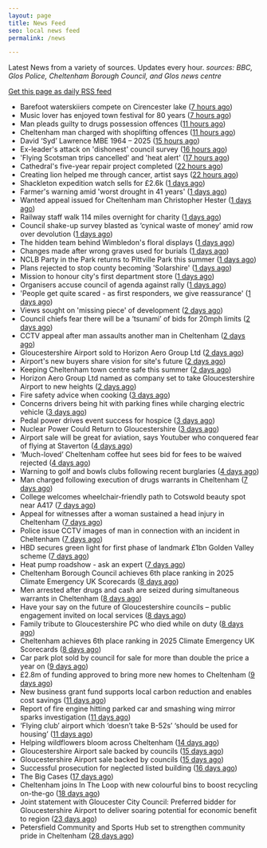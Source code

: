 ```yaml
---
layout: page
title: News Feed
seo: local news feed
permalink: /news

---
```


Latest News from a variety of sources. Updates every hour.
_sources: BBC, Glos Police, Cheltenham Borough Council, and Glos news centre_

[Get this page as daily RSS feed](/daily.rss)

<!-- news_marker starts -->
- Barefoot waterskiiers compete on Cirencester lake ([7 hours ago](https://www.bbc.com/news/videos/c8j1xkxdk9ko))
- Music lover has enjoyed town festival for 80 years ([7 hours ago](https://www.bbc.com/news/articles/cy8kg7rmnxdo))
- Man pleads guilty to drugs possession offences ([11 hours ago](https://gloucesternewscentre.co.uk/man-pleads-guilty-to-drugs-possession-offences/))
- Cheltenham man charged with shoplifting offences ([11 hours ago](https://gloucesternewscentre.co.uk/cheltenham-man-charged-with-shoplifting-offences/))
- David ‘Syd’ Lawrence MBE 1964 – 2025 ([15 hours ago](https://www.bbc.co.uk/sounds/play/p0lpkk2r))
- Ex-leader's attack on 'dishonest' council survey ([16 hours ago](https://www.bbc.com/news/articles/cew0zl27xwvo))
- 'Flying Scotsman trips cancelled' and 'heat alert' ([17 hours ago](https://www.bbc.com/news/articles/c62g0l5exp9o))
- Cathedral's five-year repair project completed ([22 hours ago](https://www.bbc.com/news/articles/c1mz7dykrv9o))
- Creating lion helped me through cancer, artist says ([22 hours ago](https://www.bbc.com/news/articles/c5y9qzq6893o))
- Shackleton expedition watch sells for £2.6k ([1 days ago](https://www.bbc.com/news/articles/cev07ylpgnzo))
- Farmer's warning amid 'worst drought in 41 years' ([1 days ago](https://www.bbc.com/news/articles/cj4el71q490o))
- Wanted appeal issued for Cheltenham man Christopher Hester ([1 days ago](https://gloucesternewscentre.co.uk/wanted-appeal-issued-for-cheltenham-man-christopher-hester/))
- Railway staff walk 114 miles overnight for charity ([1 days ago](https://www.bbc.com/news/articles/cyvj5v9y4n2o))
- Council shake-up survey blasted as ‘cynical waste of money’ amid row over devolution ([1 days ago](https://gloucesternewscentre.co.uk/council-shake-up-survey-blasted-as-cynical-waste-of-money-amid-row-over-devolution/))
- The hidden team behind Wimbledon's floral displays ([1 days ago](https://www.bbc.com/news/articles/ce3ne98w21do))
- Changes made after wrong graves used for burials ([1 days ago](https://www.bbc.com/news/articles/c2ez1edx0k3o))
- NCLB Party in the Park returns to Pittville Park this summer ([1 days ago](https://www.cheltenham.gov.uk/news/article/3033/nclb_party_in_the_park_returns_to_pittville_park_this_summer))
- Plans rejected to stop county becoming 'Solarshire' ([1 days ago](https://www.bbc.com/news/articles/cd0vyv7rejlo))
- Mission to honour city's first department store ([1 days ago](https://www.bbc.com/news/articles/cr79ldrj4rvo))
- Organisers accuse council of agenda against rally ([1 days ago](https://www.bbc.com/news/articles/c93kv18j4pzo))
- 'People get quite scared - as first responders, we give reassurance' ([1 days ago](https://www.bbc.com/news/articles/czrykrl48plo))
- Views sought on 'missing piece' of development ([2 days ago](https://www.bbc.com/news/articles/cp3k7xwp95go))
- Council chiefs fear there will be a ‘tsunami’ of bids for 20mph limits ([2 days ago](https://gloucesternewscentre.co.uk/council-chiefs-fear-there-will-be-a-tsunami-of-bids-for-20mph-limits/))
- CCTV appeal after man assaults another man in Cheltenham ([2 days ago](https://gloucesternewscentre.co.uk/cctv-appeal-after-man-assaults-another-man-in-cheltenham/))
- Gloucestershire Airport sold to Horizon Aero Group Ltd ([2 days ago](https://gloucesternewscentre.co.uk/gloucestershire-airport-sold-to-horizon-aero-group-ltd/))
- Airport's new buyers share vision for site's future ([2 days ago](https://www.bbc.com/news/articles/c4g2v21844yo))
- Keeping Cheltenham town centre safe this summer ([2 days ago](https://www.cheltenham.gov.uk/news/article/3032/keeping_cheltenham_town_centre_safe_this_summer))
- Horizon Aero Group Ltd named as company set to take Gloucestershire Airport to new heights ([2 days ago](https://www.cheltenham.gov.uk/news/article/3031/horizon_aero_group_ltd_named_as_company_set_to_take_gloucestershire_airport_to_new_heights))
- Fire safety advice when cooking ([3 days ago](https://gloucesternewscentre.co.uk/fire-safety-advice-when-cooking/))
- Concerns drivers being hit with parking fines while charging electric vehicle ([3 days ago](https://gloucesternewscentre.co.uk/concerns-drivers-being-hit-with-parking-fines-while-charging-electric-vehicle/))
- Pedal power drives event success for hospice ([3 days ago](https://gloucesternewscentre.co.uk/pedal-power-drives-event-success-for-hospice/))
- Nuclear Power Could Return to Gloucestershire ([3 days ago](https://www.bbc.co.uk/sounds/play/p0lnt3v8))
- Airport sale will be great for aviation, says Youtuber who conquered fear of flying at Staverton ([4 days ago](https://gloucesternewscentre.co.uk/airport-sale-will-be-great-for-aviation-says-youtuber-who-conquered-fear-of-flying-at-staverton/))
- ‘Much-loved’ Cheltenham coffee hut sees bid for fees to be waived rejected ([4 days ago](https://gloucesternewscentre.co.uk/much-loved-cheltenham-coffee-hut-sees-bid-for-fees-to-be-waived-rejected/))
- Warning to golf and bowls clubs following recent burglaries ([4 days ago](https://gloucesternewscentre.co.uk/warning-to-golf-and-bowls-clubs-following-recent-burglaries/))
- Man charged following execution of drugs warrants in Cheltenham ([7 days ago](https://gloucesternewscentre.co.uk/man-charged-following-execution-of-drugs-warrants-in-cheltenham-2/))
- College welcomes wheelchair-friendly path to Cotswold beauty spot near A417 ([7 days ago](https://gloucesternewscentre.co.uk/college-welcomes-wheelchair-friendly-path-to-cotswold-beauty-spot-near-a417/))
- Appeal for witnesses after a woman sustained a head injury in Cheltenham ([7 days ago](https://gloucesternewscentre.co.uk/appeal-for-witnesses-after-a-woman-sustained-a-head-injury-in-cheltenham/))
- Police issue CCTV images of man in connection with an incident in Cheltenham ([7 days ago](https://gloucesternewscentre.co.uk/police-issue-cctv-images-of-man-in-connection-with-an-incident-in-cheltenham/))
- HBD secures green light for first phase of landmark £1bn Golden Valley scheme ([7 days ago](https://www.cheltenham.gov.uk/news/article/3030/hbd_secures_green_light_for_first_phase_of_landmark_1bn_golden_valley_scheme))
- Heat pump roadshow - ask an expert ([7 days ago](https://www.cheltenham.gov.uk/news/article/3029/heat_pump_roadshow_-_ask_an_expert))
- Cheltenham Borough Council achieves 6th place ranking in 2025 Climate Emergency UK Scorecards ([8 days ago](https://gloucesternewscentre.co.uk/cheltenham-borough-council-achieves-6th-place-ranking-in-2025-climate-emergency-uk-scorecards/))
- Men arrested after drugs and cash are seized during simultaneous warrants in Cheltenham ([8 days ago](https://gloucesternewscentre.co.uk/men-arrested-after-drugs-and-cash-are-seized-during-simultaneous-warrants-in-cheltenham/))
- Have your say on the future of Gloucestershire councils – public engagement invited on local services ([8 days ago](https://gloucesternewscentre.co.uk/have-your-say-on-the-future-of-gloucestershire-councils-public-engagement-invited-on-local-services/))
- Family tribute to Gloucestershire PC who died while on duty ([8 days ago](https://gloucesternewscentre.co.uk/family-tribute-to-gloucestershire-pc-who-died-while-on-duty/))
- Cheltenham achieves 6th place ranking in 2025 Climate Emergency UK Scorecards ([8 days ago](https://www.cheltenham.gov.uk/news/article/3028/cheltenham_achieves_6th_place_ranking_in_2025_climate_emergency_uk_scorecards))
- Car park plot sold by council for sale for more than double the price a year on ([9 days ago](https://gloucesternewscentre.co.uk/car-park-plot-sold-by-council-for-sale-for-more-than-double-the-price-a-year-on/))
- £2.8m of funding approved to bring more new homes to Cheltenham ([9 days ago](https://www.cheltenham.gov.uk/news/article/3027/28m_of_funding_approved_to_bring_more_new_homes_to_cheltenham))
- New business grant fund supports local carbon reduction and enables cost savings ([11 days ago](https://www.cheltenham.gov.uk/news/article/3026/new_business_grant_fund_supports_local_carbon_reduction_and_enables_cost_savings))
- Report of fire engine hitting parked car and smashing wing mirror sparks investigation ([11 days ago](https://gloucesternewscentre.co.uk/report-of-fire-engine-hitting-parked-car-and-smashing-wing-mirror-sparks-investigation/))
- ‘Flying club’ airport which ‘doesn’t take B-52s’ ‘should be used for housing’ ([11 days ago](https://gloucesternewscentre.co.uk/flying-club-airport-which-doesnt-take-b-52s-should-be-used-for-housing/))
- Helping wildflowers bloom across Cheltenham ([14 days ago](https://www.cheltenham.gov.uk/news/article/3025/helping_wildflowers_bloom_across_cheltenham))
- Gloucestershire Airport sale backed by councils ([15 days ago](https://gloucesternewscentre.co.uk/gloucestershire-airport-sale-backed-by-councils/))
- Gloucestershire Airport sale backed by councils ([15 days ago](https://www.cheltenham.gov.uk/news/article/3024/gloucestershire_airport_sale_backed_by_councils))
- Successful prosecution for neglected listed building ([16 days ago](https://www.cheltenham.gov.uk/news/article/3023/successful_prosecution_for_neglected_listed_building))
- The Big Cases ([17 days ago](https://www.bbc.co.uk/iplayer/episode/m001z7w2))
- Cheltenham joins In The Loop with new colourful bins to boost recycling on-the-go ([18 days ago](https://www.cheltenham.gov.uk/news/article/3022/cheltenham_joins_in_the_loop_with_new_colourful_bins_to_boost_recycling_on-the-go))
- Joint statement with Gloucester City Council: Preferred bidder for Gloucestershire Airport to deliver soaring potential for economic benefit to region ([23 days ago](https://www.cheltenham.gov.uk/news/article/3021/joint_statement_with_gloucester_city_council_preferred_bidder_for_gloucestershire_airport_to_deliver_soaring_potential_for_economic_benefit_to_region))
- Petersfield Community and Sports Hub set to strengthen community pride in Cheltenham ([28 days ago](https://www.cheltenham.gov.uk/news/article/3020/petersfield_community_and_sports_hub_set_to_strengthen_community_pride_in_cheltenham))

<!-- news_marker ends -->
